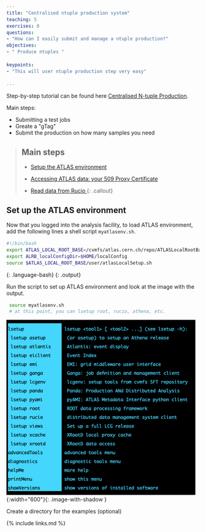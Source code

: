 ```yaml
---
title: "Centralised ntuple production system"
teaching: 5
exercises: 0
questions:
- "How can I easily submit and manage a ntuple production?"
objectives:
- " Produce ntuples "

keypoints:
- "This will user ntuple production step very easy"

---
```


Step-by-step tutorial can be found here <a href="https://atlassoftwaredocs.web.cern.ch/guides/ntuples_production/">Centralised N-tuple Production</a>.

Main steps:

- Submitting a test jobs
- Greate a "gTag"
- Submit the production on how many samples you need

> ## Main steps
>
> - <a href="#atlasenv">Setup the ATLAS environment</a>
>
> - <a href="#certificate">Accessing ATLAS data: your 509 Proxy Certificate</a>
>
> - <a href="#login">Read data from Rucio </a>
{: .callout}

<!------------------------------------------------------------------------------------->
<!------------------------------ atlas environment -------------------------------------->

<h2 id="account"> Set up the ATLAS environment </h2>

Now that you logged into the analysis facility, to load ATLAS environment, add the following lines a shell script `myatlasenv.sh`. 

~~~bash
#!/bin/bash
export ATLAS_LOCAL_ROOT_BASE=/cvmfs/atlas.cern.ch/repo/ATLASLocalRootBase
export ALRB_localConfigDir=$HOME/localConfig
source $ATLAS_LOCAL_ROOT_BASE/user/atlasLocalSetup.sh
~~~
{: .language-bash}
{: .output}

Run the script to set up ATLAS environment and look at the image with the output.
~~~bash
 source myatlasenv.sh
 # at this point, you can lsetup root, rucio, athena, etc.
~~~

![image info](./../fig/i_a11insshmenu.png){:width="600"}{: .image-with-shadow }


Create a directory for the examples (optional)



<!----------------------------------- fin --------------------------------------------->
{% include links.md %}

